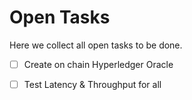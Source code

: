 # Open Tasks

Here we collect all open tasks to be done.

- [ ] Create on chain Hyperledger Oracle
- [ ] Test Latency & Throughput for all
  